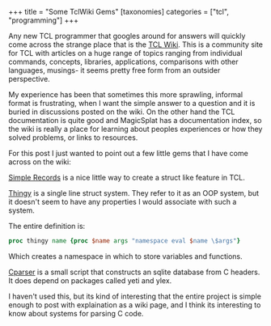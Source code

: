 +++
title = "Some TclWiki Gems"
[taxonomies]
categories = ["tcl", "programming"]
+++

Any new TCL programmer that googles around for answers will quickly come across
the strange place that is the [TCL Wiki](https://wiki.tcl-lang.org/). This is a
community site for TCL with articles on a huge range of topics ranging from individual
commands, concepts, libraries, applications, comparisons with other languages, musings-
it seems pretty free form from an outsider perspective.


My experience has been that sometimes this more sprawling, informal format is frustrating,
when I want the simple answer to a question and it is buried in discussions posted on the wiki.
On the other hand the TCL documentation is quite good and MagicSplat has a documentation index,
so the wiki is really a place for learning about peoples experiences or how they solved problems,
or links to resources.


For this post I just wanted to point out a few little gems that I have come across on the wiki:

[Simple Records](https://wiki.tcl-lang.org/page/Simple+Records) is a nice little way to create a struct
like feature in TCL.


[Thingy](https://wiki.tcl-lang.org/page/Thingy%3A+a+one%2Dliner+OO+system) is a single line struct
system. They refer to it as an OOP system, but it doesn't seem to have any properties I would
associate with such a system.

The entire definition is:
```tcl
proc thingy name {proc $name args "namespace eval $name \$args"} 
```
Which creates a namespace in which to store variables and functions.


[Cparser](https://wiki.tcl-lang.org/page/Parsing+C+Types) is a small script that constructs an sqlite
database from C headers. It does depend on packages called yeti and ylex.

I haven't used this, but its kind of interesting that the entire project is simple enough to
post with explaination as a wiki page, and I think its interesting to know about systems for
parsing C code.
